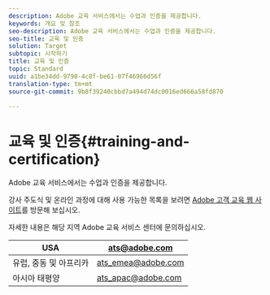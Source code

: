 ```yaml
---
description: Adobe 교육 서비스에서는 수업과 인증을 제공합니다.
keywords: 개요 및 참조
seo-description: Adobe 교육 서비스에서는 수업과 인증을 제공합니다.
seo-title: 교육 및 인증
solution: Target
subtopic: 시작하기
title: 교육 및 인증
topic: Standard
uuid: a1be34dd-9790-4c8f-be61-07f46966d56f
translation-type: tm+mt
source-git-commit: 9b8f39240cbbd7a494d74dc0016ed666a58fd870

---
```



# 교육 및 인증{#training-and-certification}

Adobe 교육 서비스에서는 수업과 인증을 제공합니다.

강사 주도식 및 온라인 과정에 대해 사용 가능한 목록을 보려면 [Adobe 고객 교육 웹 사이트](https://training.adobe.com/training/courses.html#solution=adobeTarget)를 방문해 보십시오.

자세한 내용은 해당 지역 Adobe 교육 서비스 센터에 문의하십시오.

| USA | [ats@adobe.com](mailto:ats@adobe.com) |
|---|---|
| 유럽, 중동 및 아프리카 | [ats_emea@adobe.com](mailto:ats_emea@adobe.com) |
| 아시아 태평양 | [ats_apac@adobe.com](mailto:ats_apac@adobe.com) |

